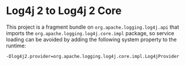  # Log4j 2 to Log4j 2 Core
 
 This project is a fragment bundle on `org.apache.logging.log4j.api` that imports
 the `org.apache.logging.log4j.core.impl` package, so service loading can be avoided
 by adding the following system property to the runtime:
 
 ```
-Dlog4j2.provider=org.apache.logging.log4j.core.impl.Log4jProvider
```
